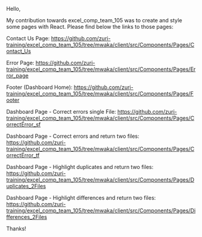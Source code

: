 Hello,

My contribution towards excel_comp_team_105 was to create and style some pages with React. Please find below the links to those pages:

Contact Us Page: https://github.com/zuri-training/excel_comp_team_105/tree/mwaka/client/src/Components/Pages/Contact_Us

Error Page: https://github.com/zuri-training/excel_comp_team_105/tree/mwaka/client/src/Components/Pages/Error_page

Footer (Dashboard Home): https://github.com/zuri-training/excel_comp_team_105/tree/mwaka/client/src/Components/Pages/Footer

Dashboard Page - Correct errors single File: https://github.com/zuri-training/excel_comp_team_105/tree/mwaka/client/src/Components/Pages/CorrectError_sf

Dashboard Page - Correct errors and return two files: https://github.com/zuri-training/excel_comp_team_105/tree/mwaka/client/src/Components/Pages/CorrectError_tf

Dashboard Page - Highlight duplicates and return two files: https://github.com/zuri-training/excel_comp_team_105/tree/mwaka/client/src/Components/Pages/Duplicates_2Files

Dashboard Page -  Highlight differences and return two files: https://github.com/zuri-training/excel_comp_team_105/tree/mwaka/client/src/Components/Pages/Differences_2Files

Thanks!
